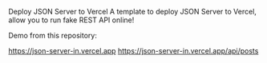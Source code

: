 Deploy JSON Server to Vercel
A template to deploy JSON Server to Vercel, allow you to run fake REST API online!

Demo from this repository:

https://json-server-in.vercel.app
https://json-server-in.vercel.app/api/posts
